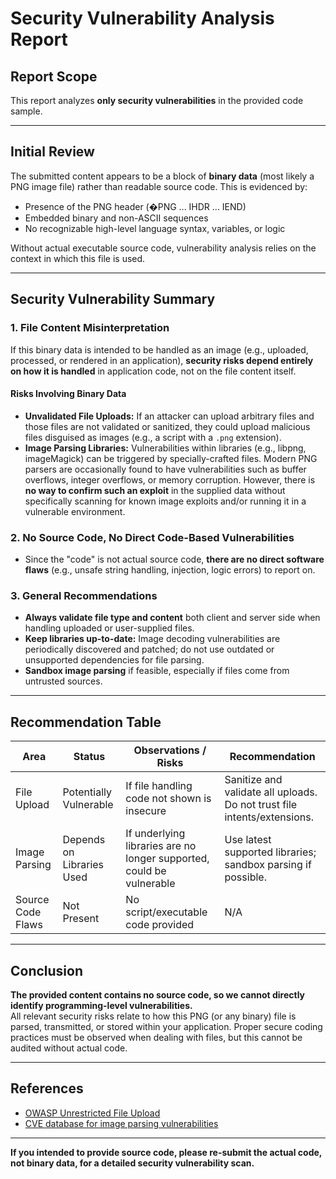 # Security Vulnerability Analysis Report

## Report Scope

This report analyzes **only security vulnerabilities** in the provided code sample.

---

## Initial Review

The submitted content appears to be a block of **binary data** (most likely a PNG image file) rather than readable source code. This is evidenced by:

- Presence of the PNG header (�PNG ... IHDR ... IEND)
- Embedded binary and non-ASCII sequences
- No recognizable high-level language syntax, variables, or logic

Without actual executable source code, vulnerability analysis relies on the context in which this file is used.

---

## Security Vulnerability Summary

### 1. **File Content Misinterpretation**
If this binary data is intended to be handled as an image (e.g., uploaded, processed, or rendered in an application), **security risks depend entirely on how it is handled** in application code, not on the file content itself.

#### **Risks Involving Binary Data**
- **Unvalidated File Uploads:** If an attacker can upload arbitrary files and those files are not validated or sanitized, they could upload malicious files disguised as images (e.g., a script with a `.png` extension).
- **Image Parsing Libraries:** Vulnerabilities within libraries (e.g., libpng, imageMagick) can be triggered by specially-crafted files. Modern PNG parsers are occasionally found to have vulnerabilities such as buffer overflows, integer overflows, or memory corruption. However, there is **no way to confirm such an exploit** in the supplied data without specifically scanning for known image exploits and/or running it in a vulnerable environment.

### 2. **No Source Code, No Direct Code-Based Vulnerabilities**
- Since the "code" is not actual source code, **there are no direct software flaws** (e.g., unsafe string handling, injection, logic errors) to report on.

### 3. **General Recommendations**
- **Always validate file type and content** both client and server side when handling uploaded or user-supplied files.
- **Keep libraries up-to-date:** Image decoding vulnerabilities are periodically discovered and patched; do not use outdated or unsupported dependencies for file parsing.
- **Sandbox image parsing** if feasible, especially if files come from untrusted sources.

---

## Recommendation Table

| Area        | Status     | Observations / Risks | Recommendation           |
|-------------|------------|----------------------|--------------------------|
| File Upload | Potentially Vulnerable | If file handling code not shown is insecure | Sanitize and validate all uploads. Do not trust file intents/extensions. |
| Image Parsing | Depends on Libraries Used | If underlying libraries are no longer supported, could be vulnerable | Use latest supported libraries; sandbox parsing if possible. |
| Source Code Flaws | Not Present | No script/executable code provided | N/A |

---

## Conclusion

**The provided content contains no source code, so we cannot directly identify programming-level vulnerabilities.**  
All relevant security risks relate to how this PNG (or any binary) file is parsed, transmitted, or stored within your application. Proper secure coding practices must be observed when dealing with files, but this cannot be audited without actual code.

---

## References

- [OWASP Unrestricted File Upload](https://owasp.org/www-community/vulnerabilities/Unrestricted_File_Upload)
- [CVE database for image parsing vulnerabilities](https://cve.mitre.org/cgi-bin/cvekey.cgi?keyword=png)

---

**If you intended to provide source code, please re-submit the actual code, not binary data, for a detailed security vulnerability scan.**